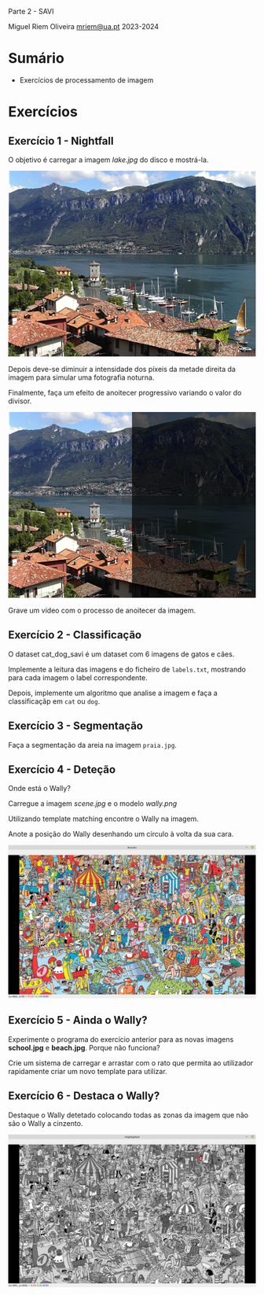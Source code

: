 Parte 2 - SAVI

Miguel Riem Oliveira <mriem@ua.pt>
2023-2024

# Sumário

- Exercícios de processamento de imagem 


# Exercícios

## Exercício 1 - Nightfall

O objetivo é carregar a imagem _lake.jpg_ do disco e mostrá-la.

![Image](images/lake.jpg)

Depois deve-se diminuir a intensidade dos píxeis da metade direita da imagem para simular uma fotografia noturna.

Finalmente, faça um efeito de anoitecer progressivo variando o valor do divisor.

![Image](images/nightfall.png)

Grave um vídeo com o processo de anoitecer da imagem.

## Exercício 2 - Classificação

O dataset cat_dog_savi é um dataset com 6 imagens de gatos e cães.

Implemente a leitura das imagens e do ficheiro de `labels.txt`, mostrando para cada imagem o label correspondente.

Depois, implemente um algoritmo que analise a imagem e faça a classificaçãp em `cat` ou `dog`. 

## Exercício 3 - Segmentação

Faça a segmentação da areia na imagem `praia.jpg`.


## Exercício 4 - Deteção

Onde está o Wally?

Carregue a imagem *scene.jpg* e o modelo *wally.png*

Utilizando template matching encontre o Wally na imagem.

Anote a posição do Wally desenhando um círculo à volta da sua cara.

![Exemplo de deteção do Wally](images/finding_wally.png)

## Exercício 5 - Ainda o Wally?


Experimente o programa do exercício anterior para as novas imagens **school.jpg** e **beach.jpg**. Porque não funciona? 

Crie um sistema de carregar e arrastar com o rato que permita ao utilizador rapidamente criar um novo template para utilizar.

## Exercício 6 - Destaca o Wally?

Destaque o Wally detetado colocando todas as zonas da imagem que não são o Wally a cinzento.

![Resultado esperado](images/Ex4.png)


